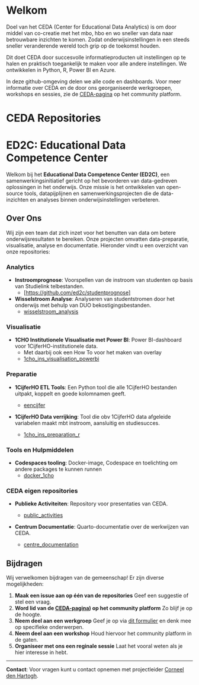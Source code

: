 # Welkom

Doel van het CEDA (Center for Educational Data Analytics) is om door middel van co-creatie met het mbo, hbo en wo sneller van data naar betrouwbare inzichten te komen. Zodat onderwijsinstellingen in een steeds sneller veranderende wereld toch grip op de toekomst houden.

Dit doet CEDA door succesvolle informatieproducten uit instellingen op te halen en praktisch toegankelijk te maken voor alle andere instellingen. We ontwikkelen in Python, R, Power BI en Azure. 

In deze github-omgeving delen we alle code en dashboards. Voor meer informatie over CEDA en de door ons georganiseerde werkgroepen, workshops en sessies, zie de [CEDA-pagina](https://edu.nl/twt84) op het community platform.

# CEDA Repositories
# ED2C: Educational Data Competence Center

Welkom bij het **Educational Data Competence Center (ED2C)**, een samenwerkingsinitiatief gericht op het bevorderen van data-gedreven oplossingen in het onderwijs. Onze missie is het ontwikkelen van open-source tools, datapijplijnen en samenwerkingsprojecten die de data-inzichten en analyses binnen onderwijsinstellingen verbeteren.

## Over Ons

Wij zijn een team dat zich inzet voor het benutten van data om betere onderwijsresultaten te bereiken. Onze projecten omvatten data-preparatie, visualisatie, analyse en documentatie. Hieronder vindt u een overzicht van onze repositories:

### Analytics

- **Instroomprognose**: Voorspellen van de instroom van studenten op basis van Studielink telbestanden.
  - [https://github.com/ed2c/studentprognose] 
- **Wisselstroom Analyse**: Analyseren van studentstromen door het onderwijs met behulp van DUO bekostigingsbestanden.
  - [wisselstroom_analysis](https://github.com/ed2c/wisselstroom_analysis)

### Visualisatie

- **1CHO Institutionele Visualisatie met Power BI**: Power BI-dashboard voor 1CijferHO-institutionele data.
  - Met daarbij ook een How To voor het maken van overlay
  - [1cho_ins_visualisation_powerbi](https://github.com/ed2c/1cho_ins_visualisation_powerbi)

### Preparatie

- **1CijferHO ETL Tools**: Een Python tool die alle 1CijferHO bestanden uitpakt, koppelt en goede kolomnamen geeft.
  - [eencijfer](https://github.com/ed2c/eencijfer)

- **1CijferHO Data verrijking**: Tool die obv 1CijferHO data afgeleide variabelen maakt mbt instroom, aansluitig en studiesucces.
  - [1cho_ins_preparation_r](https://github.com/ed2c/1cho_ins_preparation_r)

### Tools en Hulpmiddelen

- **Codespaces tooling**: Docker-image, Codespace en toelichting om andere packages te kunnen runnen
  - [docker_1cho](https://github.com/ed2c/docker_1cho)

### CEDA eigen repositories

- **Publieke Activiteiten**: Repository voor presentaties van CEDA.
  - [public_activities](https://github.com/ed2c/public_activities)

- **Centrum Documentatie**: Quarto-documentatie over de werkwijzen van CEDA.
  - [centre_documentation](https://github.com/ed2c/centre_documentation)

## Bijdragen

Wij verwelkomen bijdragen van de gemeenschap! Er zijn diverse mogelijkheden:

1. **Maak een issue aan op één van de repositories** Geef een suggestie of stel een vraag.
2. **Word lid van de [CEDA-pagina](https://edu.nl/twt84)) op het community platform** Zo blijf je op de hoogte.
3. **Neem deel aan een werkgroep** Geef je op via [dit formulier](https://edu.nl/ju7pe) en denk mee op specifieke onderwerpen.
4. **Neem deel aan een workshop** Houd hiervoor het community platform in de gaten.
5. **Organiseer met ons een reginale sessie** Laat het vooral weten als je hier interesse in hebt.

---

**Contact**: Voor vragen kunt u contact opnemen met projectleider [Corneel den Hartogh](mailto:corneeldenhartogh@surf.nl).
